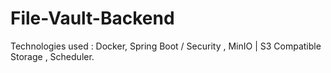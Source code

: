 # File-Vault-Backend
Technologies used :
Docker,
Spring Boot / Security ,
MinIO | S3 Compatible Storage ,
Scheduler.
